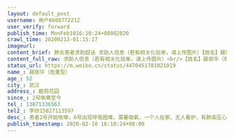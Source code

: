 ```yaml
---
layout: default_post
username: 用户6608772212
user_verify: forward
publish_time: MonFeb1016:10:24+08002020
crawl_time: 20200213-01:15:17
imageurl: 
content_brief: 肺炎患者求助超话 求助人信息（若有相关化验单，请上传图片）【姓名】聂丽华（危重型）【年龄】52【所在城市】武汉【所在小区、社区】碧苑花园【患病时间】2号咳嗽至今【联系方式】13871336563【其他紧急联系人】李欣15827113597【病情描述】 患者2号开始咳嗽，6号出现呼吸困难，需要吸氧 ...全文
content_full_raw: 求助人信息（若有相关化验单，请上传图片）<br/>【姓名】聂丽华（危重型）<br/>【年龄】52<br/>【所在城市】武汉<br/>【所在小区、社区】碧苑花园<br/>【患病时间】2号咳嗽至今<br/>【联系方式】13871336563<br/>【其他紧急联系人】李欣15827113597<br/>【病情描述】患者2号开始咳嗽，6号出现呼吸困难，需要吸氧，一个人在家，无人看护，有肺高压心脏病且近期做过心脏手术，属于第一级高危人群，容易引起器官并发症，现在还在排队等核酸检测，在社区属于未确诊病例，要求安排去酒店隔离，可患者需要吸氧，未做核酸检测，急需床位，请求大家帮助，请求大家转发！！
status_url: https://m.weibo.cn/status/4470451781021019
name_: 聂丽华（危重型）
age_: 52
city_: 武汉
address_: 碧苑花园
since_: 2号咳嗽至今
tel_: 13871336563
tel2_: 李欣15827113597
desc_: 患者2号开始咳嗽，6号出现呼吸困难，需要吸氧，一个人在家，无人看护，有肺高压心脏病且近期做过心脏手术，属于第一级高危人群，容易引起器官并发症，现在还在排队等核酸检测，在社区属于未确诊病例，要求安排去酒店隔离，可患者需要吸氧，未做核酸检测，急需床位，请求大家帮助，请求大家转发！！
publish_timestamp: 2020-02-10 16:10:24+08:00
---
```

